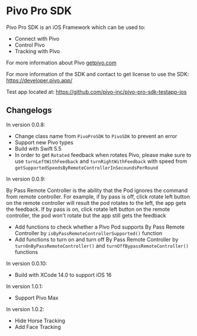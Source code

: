 # Pivo Pro SDK

Pivo Pro SDK is an iOS Framework which can be used to:
- Connect with Pivo
- Control Pivo
- Tracking with Pivo

For more information about Pivo [getpivo.com](getpivo.com)

For more information of the SDK and contact to get license to use the SDK: https://developer.pivo.app/

Test app located at: https://github.com/pivo-inc/pivo-pro-sdk-testapp-ios

## Changelogs

In version 0.0.8:
- Change class name from `PivoProSDK` to `PivoSDK` to prevent an error
- Support new Pivo types
- Build with Swift 5.5
- In order to get `Rotated` feedback when rotates Pivo, please make sure to use `turnLeftWithFeedback` and `turnRightWithFeedback` with speed from `getSupportedSpeedsByRemoteControllerInSecoundsPerRound`

In version 0.0.9:

By Pass Remote Controller is the ability that the Pod ignores the command from remote controller. For example, if by pass is off, click rotate left button on the remote controller will result the pod rotates to the left, the app gets the feedback. If by pass is on, click rotate left button on the remote controller, the pod won't rotate but the app still gets the feedback
 
- Add functions to check whether a Pivo Pod supports By Pass Remote Controller by `isByPassRemoteControllerSupported()` function
- Add functions to turn on and turn off By Pass Remote Controller by `turnOnByPassRemoteController()` and `turnOffBypassRemoteController()` functions

In version 0.0.10:

- Build with XCode 14.0 to support iOS 16

In version 1.0.1:
- Support Pivo Max

In version 1.0.2:
- Hide Horse Tracking
- Add Face Tracking
